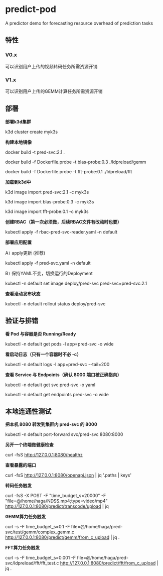 # predict-pod

A predictor demo for forecasting resource overhead of prediction tasks

## 特性

### V0.x

可以识别用户上传的视频转码任务所需资源开销

### V1.x

可以识别用户上传的GEMM计算任务所需资源开销

## 部署

**部署k3d集群**

k3d cluster create myk3s

**构建本地镜像**

docker build -t pred-svc:2.1 .

docker build -f Dockerfile.probe -t blas-probe:0.3 ./ldpreload/gemm

docker build -f Dockerfile.probe -t fft-probe:0.1 ./ldpreload/fft

**加载到k3d中**

k3d image import pred-svc:2.1 -c myk3s

k3d image import blas-probe:0.3 -c myk3s

k3d image import fft-probe:0.1 -c myk3s


**创建RBAC（第一次必须做，后续RBAC文件有改动时也要）**

kubectl apply -f rbac-pred-svc-reader.yaml -n default

**部署应用配置**

A`)` apply更新 (推荐)

kubectl apply -f pred-svc.yaml -n default

B`)` 保持YAML不变，切换运行的Deployment

kubectl -n default set image deploy/pred-svc pred-svc=pred-svc:2.1

**查看滚动发布状态**

kubectl -n default rollout status deploy/pred-svc

## 验证与排错

**看 Pod 与容器是否 Running/Ready**

kubectl -n default get pods -l app=pred-svc -o wide

**看启动日志（只有一个容器时不必 -c）**

kubectl -n default logs -l app=pred-svc --tail=200

**查看 Service 与 Endpoints（确认 8000 端口被正确指向）**

kubectl -n default get svc pred-svc -o yaml

kubectl -n default get endpoints pred-svc -o wide

## 本地连通性测试

**把本机 8080 转发到集群内 pred-svc 的 8000**

kubectl -n default port-forward svc/pred-svc 8080:8000

**另开一个终端做健康检查**

curl -fsS http://127.0.0.1:8080/healthz

**查看暴露的端口**

curl -fsS http://127.0.0.1:8080/openapi.json | jq '.paths | keys'

**转码任务触发**

curl -fsS -X POST   -F "time_budget_s=20000"   -F "file=@/home/haga/NDSS.mp4;type=video/mp4"   http://127.0.0.1:8080/predict/transcode/upload | jq

**GEMM算力任务触发**

curl -s -F time_budget_s=0.1 -F file=@/home/haga/pred-svc/test/gemm/complex_gemm.c   http://127.0.0.1:8080/predict/gemm/from_c_upload | jq .

**FFT算力任务触发**

curl -s -F time_budget_s=0.001 -F file=@/home/haga/pred-svc/ldpreload/fft/fft_test.c   http://127.0.0.1:8080/predict/fft/from_c_upload | jq .